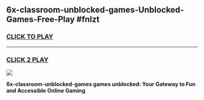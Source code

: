 
## 6x-classroom-unblocked-games-Unblocked-Games-Free-Play #fnlzt
<h3>
<a href="https://us.freeplayer.one?title=6x-classroom-unblocked-games&ref=9M">CLICK TO PLAY</a></h3>
<hr>

<h3>
<a href="https://us.freeplayer.one?title=6x-classroom-unblocked-games&ref=9M">CLICK 2 PLAY</a>
  
</h3>

<a href="https://us.freeplayer.one?title=6x-classroom-unblocked-games&ref=9M"><img src="https://clearcache.store/games.png"></a>


**6x-classroom-unblocked-games games unblocked: Your Gateway to Fun and Accessible Online Gaming**

